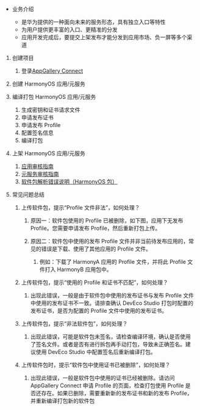 - 业务介绍

  - 是华为提供的一种面向未来的服务形态，具有独立入口等特性
  - 为用户提供更丰富的入口、更精准的分发
  - 应用开发完成后，要提交上架发布才能分发到应用市场、负一屏等多个渠道

1.  创建项目

    1.  登录[AppGallery Connect](https://developer.huawei.com/consumer/cn/service/josp/agc/index.html#/)

2.  创建 HarmonyOS 应用/元服务
3.  编译打包 HarmonyOS 应用/元服务

    1.  生成密钥和证书请求文件
    2.  申请发布证书
    3.  申请发布 Profile
    4.  配置签名信息
    5.  编译打包

4.  上架 HarmonyOS 应用/元服务
    1.  [应用审核指南](https://developer.huawei.com/consumer/cn/doc/app/50104)
    2.  [元服务审核指南](https://developer.huawei.com/consumer/cn/doc/app/50129)
    3.  [软件包解析错误说明（HarmonyOS 包）](https://developer.huawei.com/consumer/cn/doc/app/agc-help-harmonyoserror-0000001651912985)
5.  常见问题总结

    1.  上传软件包，提示“Profile 文件非法”，如何处理？

        1.  原因一：软件包使用的 Profile 已被删除，如下图，应用下无发布 Profile。您需要申请发布 Profile，然后重新打包上传。
        2.  原因二：软件包中使用的发布 Profile 文件并非当前待发布应用的，常见的错误是下载、使用了其他应用的 Profile 文件。

            1.  例如：下载了 HarmonyA 应用的 Profile 文件，并将此 Profile 文件打入 HarmonyB 应用包中。

    2.  上传软件包，提示“使用的 Profile 和证书不匹配”，如何处理？

        1.  出现此错误，一般是由于软件包中使用的发布证书与发布 Profile 文件中使用的发布证书不一致。请排查确认 DevEco Studio 打包时配置的发布证书，是否为配置的 Profile 文件中使用的发布证书。

    3.  上传软件包，提示“非法软件包”，如何处理？

        1.  出现此错误，可能是软件包未签名，请检查编译环境，确认是否使用了签名文件。或者是否有进行拆包再手动打包，导致未正确签名。建议使用 DevEco Studio 中配置签名后重新编译打包。

    4.  上传软件包时，提示“软件包中使用证书已被删除”，如何处理？

        1.  出现此错误，一般是软件包中使用的证书已经被删除。请访问 AppGallery Connect 申请 Profile 的页面，检查打包使用 Profile 是否还存在。如果已删除，需要重新新的发布证书和新的发布 Profile，并重新编译打包新的软件包
